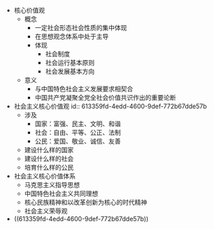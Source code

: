 - 核心价值观
	- 概念
		- 一定社会形态社会性质的集中体现
		- 在思想观念体系中处于主导
		- 体现
			- 社会制度
			- 社会运行基本原则
			- 社会发展基本方向
	- 意义
		- 与中国特色社会主义发展要求相契合
		- 中国共产党凝聚全党全社会价值共识作出的重要论断
- 社会主义核心价值观
  id:: 613359fd-4edd-4600-9def-772b67dde57b
	- 涉及
		- 国家：富强、民主、文明、和谐
		- 社会：自由、平等、公正、法制
		- 公民：爱国、敬业、诚信、友善
	- 建设什么样的国家
	- 建设什么样的社会
	- 培育什么样的公民
- 社会主义核心价值体系
	- 马克思主义指导思想
	- 中国特色社会主义共同理想
	- 核心民族精神和以改革创新为核心的时代精神
	- 社会主义荣辱观
- ((613359fd-4edd-4600-9def-772b67dde57b))